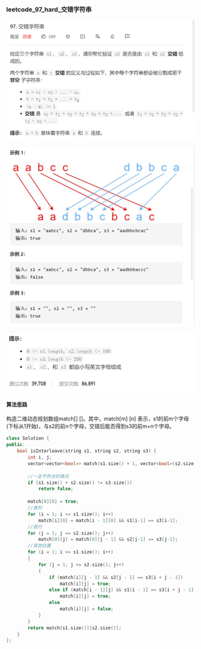 ### leetcode_97_hard_交错字符串

![image-20210111171806751](leetcode_97_hard_%E4%BA%A4%E9%94%99%E5%AD%97%E7%AC%A6%E4%B8%B2.assets/image-20210111171806751.png)

![image-20210111171829220](leetcode_97_hard_%E4%BA%A4%E9%94%99%E5%AD%97%E7%AC%A6%E4%B8%B2.assets/image-20210111171829220.png)

![image-20210111171844987](leetcode_97_hard_%E4%BA%A4%E9%94%99%E5%AD%97%E7%AC%A6%E4%B8%B2.assets/image-20210111171844987.png)

#### 算法思路

构造二维动态规划数组match[] []。其中，match[m] [n] 表示，s1的前m个字母(下标从1开始)，与s2的前n个字母，交错后能否得到s3的前m+n个字母。

```c++
class Solution {
public:
	bool isInterleave(string s1, string s2, string s3) {
		int i, j;
		vector<vector<bool>> match(s1.size() + 1, vector<bool>(s2.size() + 1, false));  //s1的前m个字符(下标从1开始),与s2的前n个字符，是否能够组合成s3的前m+n个字符

		//一定不符合的情况
		if (s1.size() + s2.size() != s3.size())
			return false;

		match[0][0] = true;
		//首列
		for (i = 1; i <= s1.size(); i++)
			match[i][0] = match[i - 1][0] && s1[i-1] == s3[i-1];
		//首行
		for (j = 1; j <= s2.size(); j++)
			match[0][j] = match[0][j - 1] && s2[j-1] == s3[j-1];
		//其他位置
		for (i = 1; i <= s1.size(); i++)
		{
			for (j = 1; j <= s2.size(); j++)
			{
				if (match[i][j - 1] && s2[j - 1] == s3[i + j - 1])
					match[i][j] = true;
				else if (match[i - 1][j] && s1[i - 1] == s3[i + j - 1])
					match[i][j] = true;
				else
					match[i][j] = false;
			}
		}
		return match[s1.size()][s2.size()];
	}
};
```

